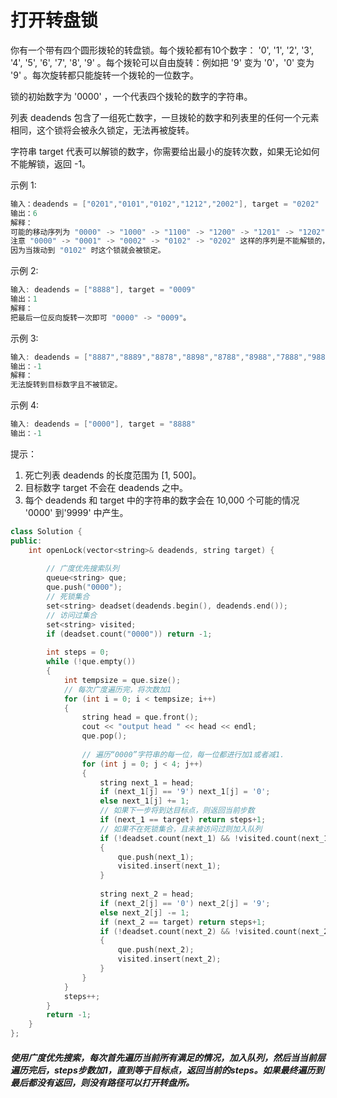 # 打开转盘锁

你有一个带有四个圆形拨轮的转盘锁。每个拨轮都有10个数字： '0', '1', '2', '3', '4', '5', '6', '7', '8', '9' 。每个拨轮可以自由旋转：例如把 '9' 变为  '0'，'0' 变为 '9' 。每次旋转都只能旋转一个拨轮的一位数字。

锁的初始数字为 '0000' ，一个代表四个拨轮的数字的字符串。

列表 deadends 包含了一组死亡数字，一旦拨轮的数字和列表里的任何一个元素相同，这个锁将会被永久锁定，无法再被旋转。

字符串 target 代表可以解锁的数字，你需要给出最小的旋转次数，如果无论如何不能解锁，返回 -1。

示例 1:
```c++
输入：deadends = ["0201","0101","0102","1212","2002"], target = "0202"
输出：6
解释：
可能的移动序列为 "0000" -> "1000" -> "1100" -> "1200" -> "1201" -> "1202" -> "0202"。
注意 "0000" -> "0001" -> "0002" -> "0102" -> "0202" 这样的序列是不能解锁的，
因为当拨动到 "0102" 时这个锁就会被锁定。
```
示例 2:
```c++
输入: deadends = ["8888"], target = "0009"
输出：1
解释：
把最后一位反向旋转一次即可 "0000" -> "0009"。
```
示例 3:
```c++
输入: deadends = ["8887","8889","8878","8898","8788","8988","7888","9888"], target = "8888"
输出：-1
解释：
无法旋转到目标数字且不被锁定。
```
示例 4:
```c++
输入: deadends = ["0000"], target = "8888"
输出：-1
```
提示：

 1. 死亡列表 deadends 的长度范围为 [1, 500]。
 2. 目标数字 target 不会在 deadends 之中。
 3. 每个 deadends 和 target 中的字符串的数字会在 10,000 个可能的情况 '0000' 到'9999' 中产生。
```c++
class Solution {
public:
    int openLock(vector<string>& deadends, string target) {
        
        // 广度优先搜索队列
        queue<string> que;
        que.push("0000");
        // 死锁集合
        set<string> deadset(deadends.begin(), deadends.end());
        // 访问过集合
        set<string> visited;
        if (deadset.count("0000")) return -1;
        
        int steps = 0;
        while (!que.empty())
        {
            int tempsize = que.size();
            // 每次广度遍历完，将次数加1
            for (int i = 0; i < tempsize; i++)
            {
                string head = que.front();
                cout << "output head " << head << endl;
                que.pop();
                
                // 遍历“0000”字符串的每一位，每一位都进行加1或者减1.
                for (int j = 0; j < 4; j++)
                {
                    string next_1 = head;
                    if (next_1[j] == '9') next_1[j] = '0';
                    else next_1[j] += 1;
                    // 如果下一步将到达目标点，则返回当前步数
                    if (next_1 == target) return steps+1;
                    // 如果不在死锁集合，且未被访问过则加入队列
                    if (!deadset.count(next_1) && !visited.count(next_1)) 
                    {
                        que.push(next_1);
                        visited.insert(next_1);
                    }
                    
                    string next_2 = head;
                    if (next_2[j] == '0') next_2[j] = '9';
                    else next_2[j] -= 1;
                    if (next_2 == target) return steps+1;
                    if (!deadset.count(next_2) && !visited.count(next_2))  
                    {
                        que.push(next_2);
                        visited.insert(next_2);
                    }
                }
            }
            steps++;
        }
        return -1;
    }
};
```
##### 使用广度优先搜索，每次首先遍历当前所有满足的情况，加入队列，然后当当前层遍历完后，steps步数加1，直到等于目标点，返回当前的steps。如果最终遍历到最后都没有返回，则没有路径可以打开转盘所。
